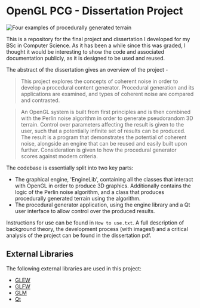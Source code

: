 # OpenGL PCG - Dissertation Project

![Four examples of procedurally generated terrain](https://i.imgur.com/3YqxKAU.png)

This is a repository for the final project and dissertation I developed for my BSc in Computer Science. As it has been a while since this was graded, I thought it would be interesting to show the code and associated documentation publicly, as it is designed to be used and reused.

The abstract of the dissertation gives an overview of the project - 
> This project explores the concepts of coherent noise in order to develop a procedural content generator. Procedural generation and its applications are examined, and types of coherent noise are compared and contrasted.

> An OpenGL system is built from first principles and is then combined with the Perlin noise algorithm in order to generate pseudorandom 3D terrain. Control over parameters affecting the result is given to the user, such that a potentially infinite set of results can be produced. The result is a program that demonstrates the potential of coherent noise, alongside an engine that can be reused and easily built upon further. Consideration is given to how the procedural generator scores against modern criteria.

The codebase is essentially split into two key parts:
* The graphical engine, 'EngineLib', containing all the classes that interact with OpenGL in order to produce 3D graphics. Additionally contains the logic of the Perlin noise algorithm, and a class that produces procedurally generated terrain using the algorithm.
* The procedural generator application, using the engine library and a Qt user interface to allow control over the produced results.

Instructions for use can be found in `How to use.txt`. A full description of background theory, the development process (with images!) and a critical analysis of the project can be found in the dissertation pdf.

## External Libraries
The following external libraries are used in this project:
* [GLEW](http://glew.sourceforge.net)
* [GLFW](https://www.glfw.org)
* [GLM](https://glm.g-truc.net/0.9.9/index.html)
* [Qt](https://www.qt.io)
